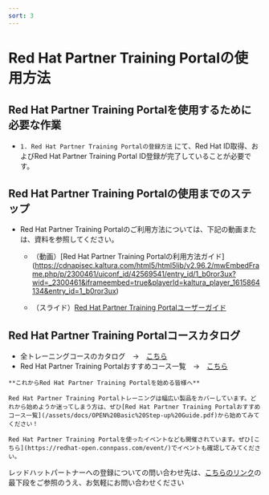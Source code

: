 ```yaml
---
sort: 3
---
```


# Red Hat Partner Training Portalの使用方法

## Red Hat Partner Training Portalを使用するために必要な作業

- `1. Red Hat Partner Training Portalの登録方法` にて、Red Hat ID取得、およびRed Hat Partner Training Portal ID登録が完了していることが必要です。


## Red Hat Partner Training Portalの使用までのステップ
- Red Hat Partner Training Portalのご利用方法については、下記の動画または、資料を参照してください。
    - （動画）[Red Hat Partner Training Portalの利用方法ガイド]
(https://cdnapisec.kaltura.com/html5/html5lib/v2.96.2/mwEmbedFrame.php/p/2300461/uiconf_id/42569541/entry_id/1_b0ror3ux?wid=_2300461&iframeembed=true&playerId=kaltura_player_1615864134&entry_id=1_b0ror3ux)

    - （スライド）[Red Hat Partner Training Portalユーザーガイド](https://redhat-partner.highspot.com/items/618562be086989fff1efef24#1)


## Red Hat Partner Training Portalコースカタログ
- 全トレーニングコースのカタログ　→　[こちら](https://connect.redhat.com/en/training/course-catalog)
- Red Hat Partner Training Portalおすすめコース一覧　→　[こちら](https://rh-open.github.io/assets/docs/OPEN%20Basic%20Step-up%20Guide.pdf)

```tip
**これからRed Hat Partner Training Portalを始める皆様へ**

Red Hat Partner Training Portalトレーニングは幅広い製品をカバーしています。どれから始めようか迷ってしまう方は、ぜひ[Red Hat Partner Training Portalおすすめコース一覧](/assets/docs/OPEN%20Basic%20Step-up%20Guide.pdf)から始めてみてください！
```
```note
Red Hat Partner Training Portalを使ったイベントなども開催されています。ぜひ[こちら](https://redhat-open.connpass.com/event/)でイベントも確認してみてください。
```

レッドハットパートナーへの登録についての問い合わせ先は、[こちらのリンク](https://www.redhat.com/ja/global/japan/partners)の最下段をご参照のうえ、お気軽にお問い合わせください
